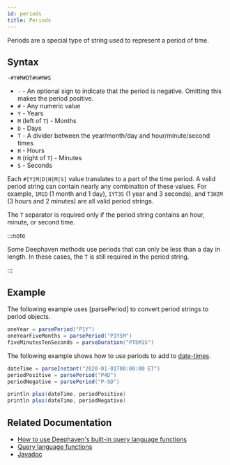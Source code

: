 ```yaml
---
id: periods
title: Periods
---
```


Periods are a special type of string used to represent a period of time.

## Syntax

`-#Y#M#DT#H#M#S`

- `-` - An optional sign to indicate that the period is negative. Omitting this makes the period positive.
- `#` - Any numeric value
- `Y` - Years
- `M` (left of `T`) - Months
- `D` - Days
- `T` - A divider between the year/month/day and hour/minute/second times
- `H` - Hours
- `M` (right of `T`) - Minutes
- `S` - Seconds

Each `#[Y|M|D|H|M|S]` value translates to a part of the time period. A valid period string can contain nearly any combination of these values. For example, `1M1D` (1 month and 1 day), `1YT3S` (1 year and 3 seconds), and `T3H2M` (3 hours and 2 minutes) are all valid period strings.

The `T` separator is required only if the period string contains an hour, minute, or second time.

:::note

Some Deephaven methods use periods that can only be less than a day in length. In these cases, the `T` is still required in the period string.

:::

## Example

The following example uses [parsePeriod] to convert period strings to period objects.

```groovy
oneYear = parsePeriod("P1Y")
oneYearFiveMonths = parsePeriod("P1Y5M")
fiveMinutesTenSeconds = parseDuration("PT5M1S")
```

The following example shows how to use periods to add to [date-times](./date-time.md).

```groovy
dateTime = parseInstant("2020-01-01T00:00:00 ET")
periodPositive = parsePeriod("P4D")
periodNegative = parsePeriod("P-5D")

println plus(dateTime, periodPositive)
println plus(dateTime, periodNegative)
```

## Related Documentation

- [How to use Deephaven's built-in query language functions](../../../how-to-guides/query-language-functions.md)
- [Query language functions](../query-library/query-language-function-reference.md)
- [Javadoc](https://deephaven.io/core/javadoc/io/deephaven/time/Period.html)

